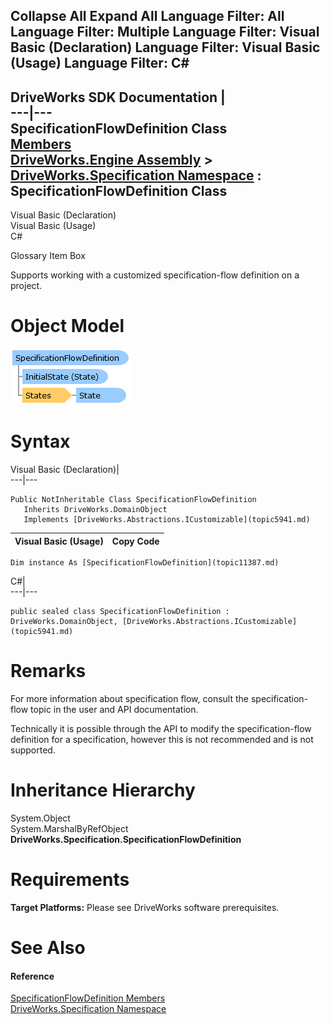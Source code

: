        

 Collapse All Expand All  Language Filter: All  Language Filter: Multiple  Language Filter: Visual Basic (Declaration) Language Filter: Visual Basic (Usage) Language Filter: C#  
---  
DriveWorks SDK Documentation  |   
---|---  
SpecificationFlowDefinition Class   
[Members](topic11388.md)   
[DriveWorks.Engine Assembly](topic2156.md) > [DriveWorks.Specification Namespace](topic10764.md) : SpecificationFlowDefinition Class  
---  
  
Visual Basic (Declaration)    
Visual Basic (Usage)    
C# 

Glossary Item Box

Supports working with a customized specification-flow definition on a project. 

# Object Model

![](dotnetdiagramimages/image578.png)

# Syntax

Visual Basic (Declaration)|   
---|---  
      
    
    Public NotInheritable Class SpecificationFlowDefinition 
       Inherits DriveWorks.DomainObject
       Implements [DriveWorks.Abstractions.ICustomizable](topic5941.md)   
  
Visual Basic (Usage)| Copy Code  
---|---  
      
    
    Dim instance As [SpecificationFlowDefinition](topic11387.md)  
  
C#|   
---|---  
      
    
    public sealed class SpecificationFlowDefinition : DriveWorks.DomainObject, [DriveWorks.Abstractions.ICustomizable](topic5941.md)    
  
# Remarks

For more information about specification flow, consult the specification-flow topic in the user and API documentation.

Technically it is possible through the API to modify the specification-flow definition for a specification, however this is not recommended and is not supported.

# Inheritance Hierarchy

System.Object  
System.MarshalByRefObject  
**DriveWorks.Specification.SpecificationFlowDefinition**  


# Requirements

**Target Platforms:** Please see DriveWorks software prerequisites.

# See Also

#### Reference

[SpecificationFlowDefinition Members](topic11388.md)   
[DriveWorks.Specification Namespace](topic10764.md)


